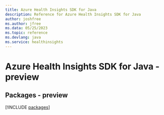 ```yaml
---
title: Azure Health Insights SDK for Java
description: Reference for Azure Health Insights SDK for Java
author: joshfree
ms.author: jfree
ms.data: 05/25/2023
ms.topic: reference
ms.devlang: java
ms.service: healthinsights
---
```

# Azure Health Insights SDK for Java - preview
## Packages - preview
[!INCLUDE [packages](health-insights-index.md)]